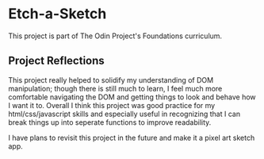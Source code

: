 # Etch-a-Sketch
This project is part of The Odin Project's Foundations curriculum.
## Project Reflections

This project really helped to solidify my understanding of DOM manipulation; though there is still much to learn, I feel much more comfortable navigating the DOM and getting things to look and behave how I want it to. Overall I think this project was good practice for my html/css/javascript skills and especially useful in recognizing that I can break things up into seperate functions to improve readability.

I have plans to revisit this project in the future and make it a pixel art sketch app.
